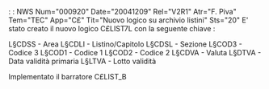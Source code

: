  :  : NWS Num="000920" Date="20041209" Rel="V2R1" Atr="F. Piva" Tem="TEC" App="C£" Tit="Nuovo logico su archivio listini" Sts="20"
E' stato creato il nuovo logico C£LIST7L con la seguente chiave : 

L§CDSS  -  Area
L§CDLI  -  Listino/Capitolo
L§CDSL  -  Sezione
L§COD3  -  Codice 3
L§COD1  -  Codice 1
L§COD2  -  Codice 2
L§CDVA  -  Valuta
L§DTVA  -  Data validità primaria
L§LTVA  -  Lotto validità

Implementato il barratore C£LIST_B
